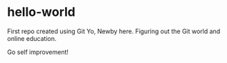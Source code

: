 # hello-world
First repo created using Git
Yo,
Newby here. Figuring out the Git world and online education. 

Go self improvement!
